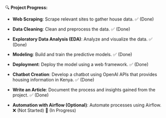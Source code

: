 🔍 **Project Progress:**

- **Web Scraping**: Scrape relevant sites to gather house data.  ✅ (Done)
  
- **Data Cleaning**: Clean and preprocess the data. ✅ (Done)

- **Exploratory Data Analysis (EDA)**: Analyze and visualize the data. ✅ (Done)

- **Modeling**: Build and train the predictive models. ✅ (Done)
  
- **Deployment**: Deploy the model using a web framework. ✅ (Done)
  
- **Chatbot Creation**: Develop a chatbot using OpenAI APIs that provides housing information in Kenya. ✅ (Done) 
  
- **Write an Article**: Document the process and insights gained from the project. ✅ (Done)

- **Automation with Airflow (Optional)**: Automate processes using Airflow. ❌ (Not Started) 🔄 (In Progress)
